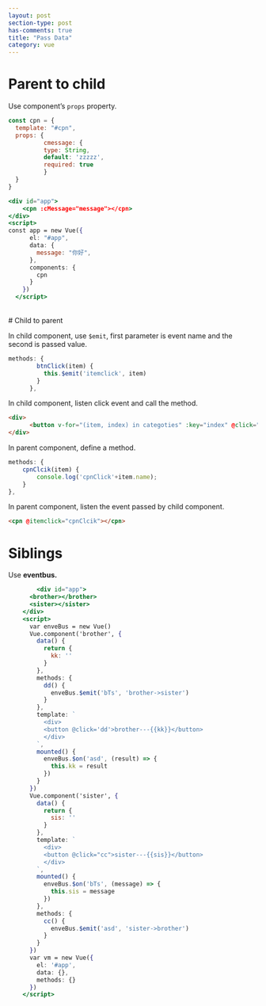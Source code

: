 ```yaml
---
layout: post
section-type: post
has-comments: true
title: "Pass Data"
category: vue
---
```


# Parent to child

Use component’s `props` property.

```jsx
const cpn = {
  template: "#cpn",
  props: { 
          cmessage: {
          type: String,
          default: 'zzzzz',
          required: true
          }
  }
}
```

```jsx
<div id="app">
    <cpn :cMessage="message"></cpn>
</div>
<script>    
const app = new Vue({
      el: "#app",
      data: {
        message: "你好",
      },
      components: {
        cpn
      }
    })
  </script>
```
<br>
# Child to parent

In child component, use `$emit`, first parameter is event name and the second is passed value.

```jsx
methods: {
        btnClick(item) {
          this.$emit('itemclick', item)
        }
      },
```

In child component, listen click event and call the method.

```html
<div>
      <button v-for="(item, index) in categoties" :key="index" @click="btnClick(item)">{{item.name}}</button>
</div>
```

In parent component, define a method.

```jsx
methods: {
	cpnClcik(item) {
		console.log('cpnClick'+item.name);
	}
},
```

In parent component, listen the event passed by child component.

```html
<cpn @itemclick="cpnClcik"></cpn>
```

# Siblings

Use **eventbus.**

```jsx
		<div id="app">
      <brother></brother>
      <sister></sister>
    </div>
    <script>
      var enveBus = new Vue()
      Vue.component('brother', {
        data() {
          return {
            kk: ''
          }
        },
        methods: {
          dd() {
            enveBus.$emit('bTs', 'brother->sister')
          }
        },
        template: `
          <div>
          <button @click='dd'>brother---{{kk}}</button>
          </div>
        `,
        mounted() {
          enveBus.$on('asd', (result) => {
            this.kk = result
          })
        }
      })
      Vue.component('sister', {
        data() {
          return {
            sis: ''
          }
        },
        template: `
          <div>
          <button @click="cc">sister---{{sis}}</button>
          </div>
        `,
        mounted() {
          enveBus.$on('bTs', (message) => {
            this.sis = message
          })
        },
        methods: {
          cc() {
            enveBus.$emit('asd', 'sister->brother')
          }
        }
      })
      var vm = new Vue({
        el: '#app',
        data: {},
        methods: {}
      })
    </script>
```